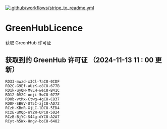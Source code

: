 [![.github/workflows/stripe_to_readme.yml](https://github.com/zjx-kimi/GreenHubLicence/actions/workflows/stripe_to_readme.yml/badge.svg)](https://github.com/zjx-kimi/GreenHubLicence/actions/workflows/stripe_to_readme.yml)
# GreenHubLicence
获取 GreenHub 许可证
## 获取到的 GreenHub 许可证 （2024-11-13 11 : 00 更新）
```
RD33-mwzd-x3Cl-7aC8-0CDF
RD2C-G9Ef-aUzK-c8C8-677B
RD1k-uyQH-MvLH-weC8-B41C
RD12-0V2C-onji-5wC8-077F
RD0b-vtMx-Ctwg-4gC8-C837
RD0F-SBGV-UT5C-zjC8-AD72
RCzH-KBnR-XjLC-lDC8-5ED4
RCzE-uMQp-nYZW-UPC8-5024
RCzB-BjYC-S44g-dYC8-A2A7
RCyt-h5Wx-Hngv-boC8-6482
```
